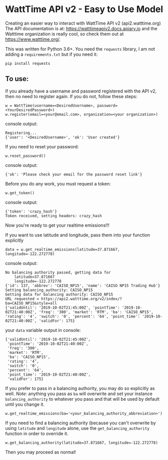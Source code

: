 # WattTime API v2 - Easy to Use Model
Creating an easier way to interact with WattTime API v2 (api2.watttime.org) The API documentation is at: <https://watttimeapiv2.docs.apiary.io> and the Watttime organization is really cool, so check them out at <https://www.watttime.org/>.

This was written for Python 3.6+. You need the `requests` library, I am not adding a `requirements.txt` but if you need it:

`pip install requests`

## To use:  

If you already have a username and password registered with the API v2, then no need to register again. If you do not, follow these steps:


```
w = WattTime(username=<DesiredUsername>, password=<YourDesiredPassword>)
w.register(email=<your@email.com>, organization=<your organization>)
``` 

console output:  
```
Registering...
{'user': '<DesiredUsername>', 'ok': 'User created'}
```


If you need to reset your password:  
```
w.reset_password()
```

console output:
```
{'ok': 'Please check your email for the password reset link'}
```
  
  
Before you do any work, you must request a token:  
```
w.get_token()
```

console output:
```
{'token': 'crazy_hash'}
Token received, setting headers: crazy_hash
```

Now you're ready to get your realtime emissions!!!

If you want to use latitude and longitude, pass them into your function explicitly
```
data = w.get_realtime_emissions(latitude=37.871667, longitude=-122.272778)
```

console output:
```
No balancing authority passed, getting data for
    latitude=37.871667
    longitude=-122.272778
{'id': 137, 'abbrev': 'CAISO_NP15', 'name': 'CAISO NP15 Trading Hub'}
Setting balancing_authority: CAISO_NP15
Getting data for balancing authority: CAISO_NP15
URL requested = https://api2.watttime.org/v2/index/?ba=CAISO_NP15&style=all
{'validUntil': '2019-10-02T21:45:00Z', 'pointTime': '2019-10-02T21:40:00Z', 'freq': '300', 'market': 'RTM', 'ba': 'CAISO_NP15', 'rating': '4', 'switch': '0', 'percent': '64', 'point_time': '2019-10-02T21:40:00Z', 'validFor': 175}
```

your `data` variable output in console:
```
{'validUntil': '2019-10-02T21:45:00Z',
 'pointTime': '2019-10-02T21:40:00Z',
 'freq': '300',
 'market': 'RTM',
 'ba': 'CAISO_NP15',
 'rating': '4',
 'switch': '0',
 'percent': '64',
 'point_time': '2019-10-02T21:40:00Z',
 'validFor': 175}
```

If you prefer to pass in a balancing authority, you may do so explicitly as well. *Note*: anything you pass as `ba` will overwrite and set your instance `balancing_authority` to whatever you pass and that will be used by default until you change it. 
```
w.get_realtime_emissions(ba='<your_balancing_authority_abbreviation>')
```

If you need to find a balancing authority (because you can't overwrite by using `latitude` and `longitude` alone, use the `get_balancing_authority` function in order to override it.

```
w.get_balancing_authority(latitude=37.871667, longitude=-122.272778)
```

Then you may proceed as normal!
